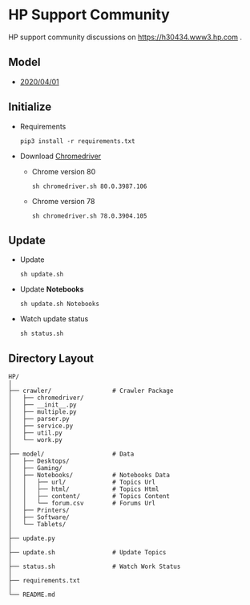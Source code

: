 # HP Support Community

HP support community discussions on https://h30434.www3.hp.com .

## Model

- [2020/04/01](https://drive.google.com/open?id=1HGOq-NnWCD8XLeCg314odPval4lrYAuq)

## Initialize

- Requirements
    ```
    pip3 install -r requirements.txt
    ```

- Download [Chromedriver](https://chromedriver.chromium.org/downloads)

    - Chrome version 80
        ```
        sh chromedriver.sh 80.0.3987.106
        ```
        
    - Chrome version 78
        ```
        sh chromedriver.sh 78.0.3904.105
        ```

## Update

- Update
    ```
    sh update.sh
    ```
    
- Update **Notebooks**
    ```
    sh update.sh Notebooks
    ```
    
- Watch update status
    ```
    sh status.sh
    ```

## Directory Layout
```
HP/
│
├── crawler/                 # Crawler Package
│   ├── chromedriver/
│   ├── __init__.py
│   ├── multiple.py
│   ├── parser.py
│   ├── service.py
│   ├── util.py
│   └── work.py
│
├── model/                   # Data
│   ├── Desktops/
│   ├── Gaming/
│   ├── Notebooks/           # Notebooks Data
│   │   ├── url/             # Topics Url
│   │   ├── html/            # Topics Html
│   │   ├── content/         # Topics Content
│   │   └── forum.csv        # Forums Url
│   ├── Printers/
│   ├── Software/
│   └── Tablets/
│
├── update.py
│
├── update.sh                # Update Topics
│
├── status.sh                # Watch Work Status
│
├── requirements.txt
│
└── README.md
```
